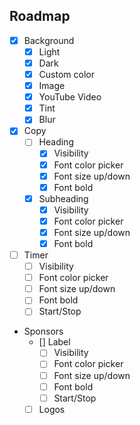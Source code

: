 ## Roadmap

- [x] Background
    - [x] Light
    - [x] Dark
    - [x] Custom color
    - [x] Image
    - [x] YouTube Video
    - [x] Tint
    - [x] Blur
- [x] Copy
    - [ ] Heading
        - [x] Visibility
        - [x] Font color picker
        - [x] Font size up/down
        - [x] Font bold
    - [x] Subheading
        - [x] Visibility
        - [x] Font color picker
        - [x] Font size up/down
        - [x] Font bold
- [ ] Timer
    - [ ] Visibility
    - [ ] Font color picker
    - [ ] Font size up/down
    - [ ] Font bold
    - [ ] Start/Stop
- Sponsors
    - [] Label
        - [ ] Visibility
        - [ ] Font color picker
        - [ ] Font size up/down
        - [ ] Font bold
        - [ ] Start/Stop
    - [ ] Logos